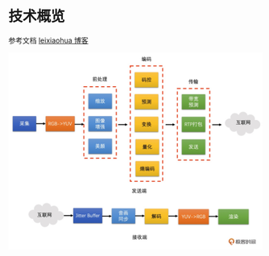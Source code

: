 # 技术概览

参考文档
[leixiaohua 博客](https://blog.csdn.net/leixiaohua1020?type=blog)

![](media/16601406401489/16601406543900.jpg)
